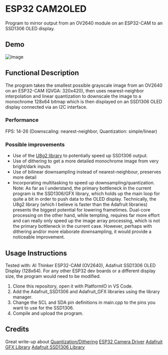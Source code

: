 # ESP32 CAM2OLED
Program to mirror output from an OV2640 module on an ESP32-CAM to an SSD1306 OLED display.

## Demo
![Image](https://github.com/user-attachments/assets/46adc268-da5c-4c07-9dc4-88d6a976b4d4)

## Functional Description
The program takes the smallest possible grayscale image from an OV2640 on an ESP32-CAM (QVGA: 320x420), then uses nearest-neighbor interpolation and linear quantization to downscale the image to a monochrome 128x64 bitmap which is then displayed on an SSD1306 OLED display connected via an I2C interface.
### Performance
FPS: 14-26 (Downscaling: nearest-neighbor, Quantization: simple/linear)
### Possible improvements
- Use of the [U8g2 library](https://github.com/olikraus/u8g2) to potentially speed up SSD1306 output.
- Use of dithering to get a more detailed monochrome image from very bright/dark inputs
- Use of bilinear downsampling instead of nearest-neighbour, preserves more detail
- Incorporating multitasking to speed up downsampling/quantization.
Note: As far as I understand, the primary bottleneck in the current program is the SSD1306/GFX library, which holds up the main loop for quite a bit in order to push data to the OLED display. Technically, the U8g2 library (which I believe is faster than the Adafruit libraries) presents the biggest potential for lowering frametimes. Dual-core processing on the other hand, while tempting, requires far more effort and can really only speed up the image array processing, which is not the primary bottleneck in the current case. However, perhaps with dithering and/or more elaborate downsampling, it would provide a noticeable improvement.

## Usage Instructions
Tested with: AI Thinker ESP32-CAM (OV2640), Adafruit SSD1306 OLED Display (128x64). For any other ESP32 dev boards or a different display size, the program would need to be modified.
1. Clone this repository, open it with PlatformIO in VS Code.
2. Add the Adafruit_SSD1306 and Adafruit_GFX libraries using the library manager.
3. Change the SCL and SDA pin definitions in main.cpp to the pins you want to use for the SSD1306.
4. Compile and upload the program.

## Credits
Great write-up about [Quantization/Dithering](https://surma.dev/things/ditherpunk/)
[ESP32 Camera Driver](https://github.com/espressif/esp32-camera/tree/master)
[Adafruit GFX Library](https://github.com/adafruit/Adafruit-GFX-Library)
[Adafruit SSD1306 Library](https://github.com/adafruit/Adafruit_SSD1306)